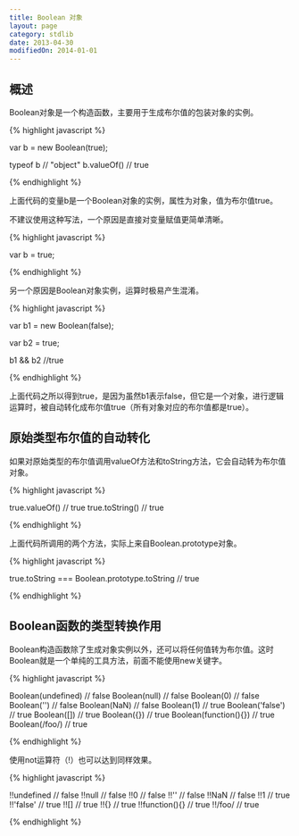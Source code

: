 ```yaml
---
title: Boolean 对象
layout: page
category: stdlib
date: 2013-04-30
modifiedOn: 2014-01-01
---
```


## 概述

Boolean对象是一个构造函数，主要用于生成布尔值的包装对象的实例。

{% highlight javascript %}

var b = new Boolean(true);

typeof b // "object"
b.valueOf() // true

{% endhighlight %}

上面代码的变量b是一个Boolean对象的实例，属性为对象，值为布尔值true。

不建议使用这种写法，一个原因是直接对变量赋值更简单清晰。

{% highlight javascript %}

var b = true;

{% endhighlight %}

另一个原因是Boolean对象实例，运算时极易产生混淆。

{% highlight javascript %}

var b1 = new Boolean(false);

var b2 = true;

b1 && b2
//true

{% endhighlight %}

上面代码之所以得到true，是因为虽然b1表示false，但它是一个对象，进行逻辑运算时，被自动转化成布尔值true（所有对象对应的布尔值都是true）。

## 原始类型布尔值的自动转化

如果对原始类型的布尔值调用valueOf方法和toString方法，它会自动转为布尔值对象。

{% highlight javascript %}

true.valueOf() // true
true.toString() // true

{% endhighlight %}

上面代码所调用的两个方法，实际上来自Boolean.prototype对象。

{% highlight javascript %}

true.toString === Boolean.prototype.toString // true

{% endhighlight %}

## Boolean函数的类型转换作用

Boolean构造函数除了生成对象实例以外，还可以将任何值转为布尔值。这时Boolean就是一个单纯的工具方法，前面不能使用new关键字。

{% highlight javascript %}

Boolean(undefined) // false
Boolean(null) // false
Boolean(0) // false
Boolean('') // false
Boolean(NaN) // false
Boolean(1) // true
Boolean('false') // true
Boolean([]) // true
Boolean({}) // true
Boolean(function(){}) // true
Boolean(/foo/) // true

{% endhighlight %}

使用not运算符（!）也可以达到同样效果。

{% highlight javascript %}

!!undefined // false
!!null // false
!!0 // false
!!'' // false
!!NaN // false
!!1 // true
!!'false' // true
!![] // true
!!{} // true
!!function(){} // true
!!/foo/ // true

{% endhighlight %}
